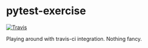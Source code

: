 # pytest-exercise
[![Travis][build-badge]][build]

[build-badge]: https://img.shields.io/travis/PZDuck/pytest-exercise/master.png?style=flat-square

[build]: https://travis-ci.org/PZDuck/pytest-exercise

Playing around with travis-ci integration.
Nothing fancy.
